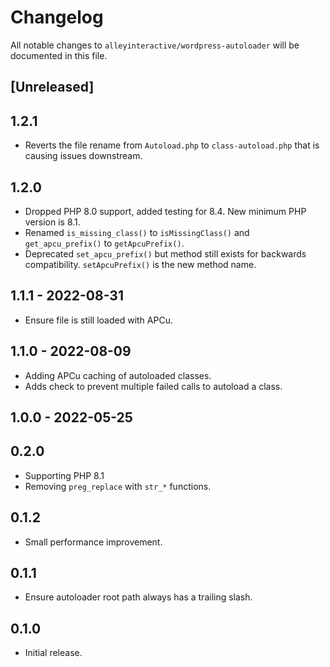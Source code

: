 # Changelog

All notable changes to `alleyinteractive/wordpress-autoloader` will be
documented in this file.

## [Unreleased]

## 1.2.1

- Reverts the file rename from `Autoload.php` to `class-autoload.php` that is causing issues downstream.

## 1.2.0

- Dropped PHP 8.0 support, added testing for 8.4. New minimum PHP version is 8.1.
- Renamed `is_missing_class()` to `isMissingClass()` and `get_apcu_prefix()` to `getApcuPrefix()`.
- Deprecated `set_apcu_prefix()` but method still exists for backwards
  compatibility. `setApcuPrefix()` is the new method name.

## 1.1.1 - 2022-08-31

- Ensure file is still loaded with APCu.

## 1.1.0 - 2022-08-09

- Adding APCu caching of autoloaded classes.
- Adds check to prevent multiple failed calls to autoload a class.

## 1.0.0 - 2022-05-25

## 0.2.0

- Supporting PHP 8.1
- Removing `preg_replace` with `str_*` functions.

## 0.1.2

- Small performance improvement.

## 0.1.1

- Ensure autoloader root path always has a trailing slash.

## 0.1.0

- Initial release.
